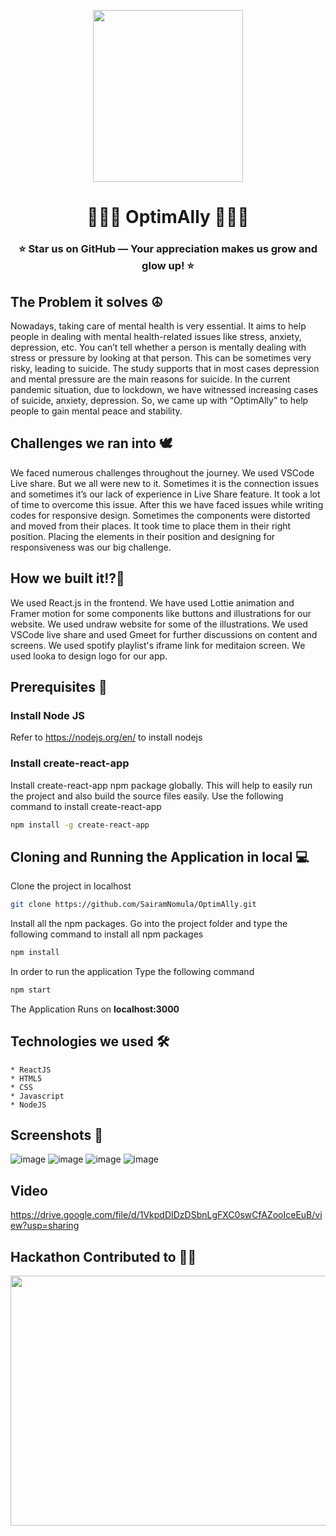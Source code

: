 <p align="center">
    <img src="https://user-images.githubusercontent.com/78247889/152684235-60095d84-b8c0-4d06-93c7-a50ae1d92bc1.png" width="240" height="275">
</p>
<h1 align="center">🧘🏽‍♂️ OptimAlly 🧘🏻‍♀️</h1>
<h3 align="center">⭐ Star us on GitHub — Your appreciation makes us grow and glow up! ⭐</h3>

## The Problem it solves ☮️
Nowadays, taking care of mental health is very essential. It aims to help people in dealing with mental health-related issues like stress, anxiety, depression, etc. You can’t tell whether a person is mentally dealing with stress or pressure by looking at that person. This can be sometimes very risky, leading to suicide. The study supports that in most cases depression and mental pressure are the main reasons for suicide. In the current pandemic situation, due to lockdown, we have witnessed increasing cases of suicide, anxiety, depression. So, we came up with “OptimAlly” to help people to gain mental peace and stability.

## Challenges we ran into 🕊️
We faced numerous challenges throughout the journey. We used VSCode Live share. But we all were new to it. Sometimes it is the connection issues and sometimes it’s our lack of experience in Live Share feature. It took a lot of time to overcome this issue. After this we have faced issues while writing codes for responsive design. Sometimes the components were distorted and moved from their places. It took time to place them in their right position. Placing the elements in their position and designing for responsiveness was our big challenge.
   
## How we built it!?🧠
We used React.js in the frontend. We have used Lottie animation and Framer motion for some components like buttons and illustrations for our website. We used undraw website for some of the illustrations. We used VSCode live share and used Gmeet for further discussions on content and screens. We used spotify playlist's iframe link for meditaion screen. We used looka to design logo for our app.

## Prerequisites 📑   
  
### Install Node JS
Refer to https://nodejs.org/en/ to install nodejs

### Install create-react-app
Install create-react-app npm package globally. This will help to easily run the project and also build the source files easily. Use the following command to install create-react-app

```bash
npm install -g create-react-app
```

## Cloning and Running the Application in local 💻

Clone the project in localhost
```bash
git clone https://github.com/SairamNomula/OptimAlly.git
```
Install all the npm packages. Go into the project folder and type the following command to install all npm packages

```bash
npm install
```

In order to run the application Type the following command

```bash
npm start
```

The Application Runs on **localhost:3000**

## Technologies we used 🛠️
    * ReactJS
    * HTML5
    * CSS
    * Javascript
    * NodeJS

## Screenshots 📸
![image](https://user-images.githubusercontent.com/78247889/153740515-8eb0eb6e-a040-42b2-b75e-b49522612887.png)
![image](https://user-images.githubusercontent.com/78247889/153740530-2a0e9776-0c26-46d9-99a1-0d66dd348a27.png)
![image](https://user-images.githubusercontent.com/78247889/153740524-ef044a5f-e624-44ad-9764-6dc60b5ff890.png)
![image](https://user-images.githubusercontent.com/78247889/153740539-c6bf3b1e-f33d-4ba2-990a-d4828cdf4806.png)

## Video
https://drive.google.com/file/d/1VkpdDIDzDSbnLgFXC0swCfAZooIceEuB/view?usp=sharing

## Hackathon Contributed to 🐱‍💻
<p align="center">
    <img src="https://user-images.githubusercontent.com/55031190/153742276-40315f98-4e43-4be3-bfb4-faefd7ac13ae.png" width="800" height="400">
</p>
